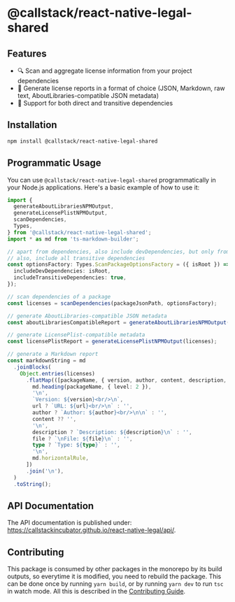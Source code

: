 # @callstack/react-native-legal-shared

## Features

- 🔍 Scan and aggregate license information from your project dependencies
- 📝 Generate license reports in a format of choice (JSON, Markdown, raw text, AboutLibraries-compatible JSON metadata)
- 🔄 Support for both direct and transitive dependencies

## Installation

```bash
npm install @callstack/react-native-legal-shared
```

## Programmatic Usage

You can use `@callstack/react-native-legal-shared` programmatically in your Node.js applications. Here's a basic example of how to use it:

```typescript
import {
  generateAboutLibrariesNPMOutput,
  generateLicensePlistNPMOutput,
  scanDependencies,
  Types,
} from '@callstack/react-native-legal-shared';
import * as md from 'ts-markdown-builder';

// apart from dependencies, also include devDependencies, but only from the root package.json;
// also, include all transitive dependencies
const optionsFactory: Types.ScanPackageOptionsFactory = ({ isRoot }) => ({
  includeDevDependencies: isRoot,
  includeTransitiveDependencies: true,
});

// scan dependencies of a package
const licenses = scanDependencies(packageJsonPath, optionsFactory);

// generate AboutLibraries-compatible JSON metadata
const aboutLibrariesCompatibleReport = generateAboutLibrariesNPMOutput(licenses);

// generate LicensePlist-compatible metadata
const licensePlistReport = generateLicensePlistNPMOutput(licenses);

// generate a Markdown report
const markdownString = md
  .joinBlocks(
    Object.entries(licenses)
      .flatMap(([packageName, { version, author, content, description, file, type, url }]) => [
        md.heading(packageName, { level: 2 }),
        '\n',
        `Version: ${version}<br/>\n`,
        url ? `URL: ${url}<br/>\n` : '',
        author ? `Author: ${author}<br/>\n\n` : '',
        content ?? '',
        '\n',
        description ? `Description: ${description}\n` : '',
        file ? `\nFile: ${file}\n` : '',
        type ? `Type: ${type}` : '',
        '\n',
        md.horizontalRule,
      ])
      .join('\n'),
  )
  .toString();
```

## API Documentation

The API documentation is published under: https://callstackincubator.github.io/react-native-legal/api/.

## Contributing

This package is consumed by other packages in the monorepo by its build outputs, so everytime it is modified, you need to rebuild the package. This can be done once by running `yarn build`, or by running `yarn dev` to run `tsc` in watch mode. All this is described in the [Contributing Guide](../../CONTRIBUTING.md).

